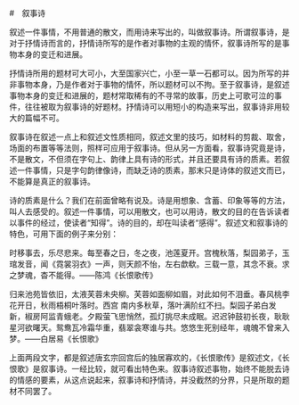 #　叙事诗

叙述一件事情，不用普通的散文，而用诗来写出的，叫做叙事诗。所谓叙事诗，是对于抒情诗而言的，抒情诗所写的是作者对事物的主观的情怀，叙事诗所写的是事物本身的变迁和进展。

抒情诗所用的题材可大可小，大至国家兴亡，小至一草一石都可以。因为所写的并非事物本身，乃是作者对于事物的情怀，所以题材可以不拘。至于叙事诗，是叙述事物本身的变迁和进展的，题材常取稀有的不寻常的故事，历史上可歌可泣的事件，往往被取为叙事诗的好题材。抒情诗可以用短小的构造来写出，叙事诗非用较大的篇幅不可。

叙事诗在叙述一点上和叙述文性质相同，叙述文里的技巧，如材料的剪裁、取舍，场面的布置等等法则，照样可应用于叙事诗。但从另一方面看，叙事诗究竟是诗，不是散文，不但须在字句上、韵律上具有诗的形式，并且还要具有诗的质素。若叙述一件事情，只是字句韵律像诗，而缺乏诗的质素，那末只是诗体的叙述文而已，不能算是真正的叙事诗。

诗的质素是什么？我们在前面曾略有说及。诗是用想象、含蓄、印象等等的方法，叫人去感受的。叙述一件事情，可以用散文，也可以用诗，散文的目的在告诉读者以事件的经过，使读者“知得”。诗的目的，却在叫读者“感得”。叙述文和叙事诗的特色，可用下面的例子来分别：

时移事去，乐尽悲来。每至春之日，冬之夜，池莲夏开。宫槐秋落，梨园弟子，玉琯发音，闻《霓裳羽衣》一声，则天颜不怡，左右歔欷。三载一意，其念不衰。求之梦魂，杳不能得。——陈鸿《长恨歌传》

归来池苑皆依旧，太液芙蓉未央柳。芙蓉如面柳如眉，对此如何不泪垂。春风桃李花开日，秋雨梧桐叶落时。西宫
南内多秋草，落叶满阶红不扫。梨园子弟白发新，椒房阿监青蛾老。夕殿萤飞思悄然，孤灯挑尽未成眠。迟迟钟鼓初长夜，耿耿星河欲曙天。鸳鸯瓦冷霜华重，翡翠衾寒谁与共。悠悠生死别经年，魂魄不曾来入梦。——白居易《长恨歌》

上面两段文字，都是叙述唐玄宗回宫后的独居寡欢的，《长恨歌传》是叙述文，《长恨歌》是叙事诗。一经比较，就可看出特色来。叙事诗叙述事物，始终不能脱去诗的情感的要素，从这点说起来，叙事诗和抒情诗，并没截然的分界，只是所取的题材不同罢了。
